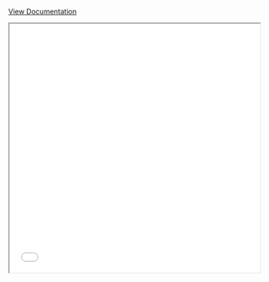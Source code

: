 
[View Documentation](Design_of_a_Boost_Converter.pdf)

<iframe src="Design_of_a_Boost_Converter.pdf" width="100%" height="500px">
    This browser does not support PDFs. Please download the PDF to view it: 
    <a href="Design_of_a_Boost_Converter.pdf">Download PDF</a>.
</iframe>
